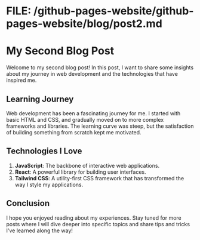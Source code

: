 # FILE: /github-pages-website/github-pages-website/blog/post2.md

# My Second Blog Post

Welcome to my second blog post! In this post, I want to share some insights about my journey in web development and the technologies that have inspired me.

## Learning Journey

Web development has been a fascinating journey for me. I started with basic HTML and CSS, and gradually moved on to more complex frameworks and libraries. The learning curve was steep, but the satisfaction of building something from scratch kept me motivated.

## Technologies I Love

1. **JavaScript**: The backbone of interactive web applications.
2. **React**: A powerful library for building user interfaces.
3. **Tailwind CSS**: A utility-first CSS framework that has transformed the way I style my applications.

## Conclusion

I hope you enjoyed reading about my experiences. Stay tuned for more posts where I will dive deeper into specific topics and share tips and tricks I've learned along the way!